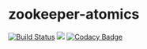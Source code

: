 # zookeeper-atomics

[![Build Status](https://travis-ci.org/Sammers21/zookeeper-atomics.svg?branch=master)](https://travis-ci.org/Sammers21/zookeeper-atomics)
[![](https://jitpack.io/v/Sammers21/zookeeper-atomics.svg)](https://jitpack.io/#Sammers21/zookeeper-atomics)
[![Codacy Badge](https://api.codacy.com/project/badge/grade/b29214ce1ff64ba88326cb9011ffbc54)](https://www.codacy.com/app/Sammers21/zookeeper-atomics)